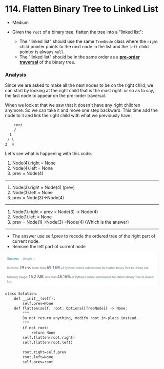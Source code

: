 # 114. Flatten Binary Tree to Linked List

* Medium
*   Given the `root` of a binary tree, flatten the tree into a "linked list":

    * The "linked list" should use the same `TreeNode` class where the `right` child pointer points to the next node in the list and the `left` child pointer is always `null`.
    * The "linked list" should be in the same order as a [**pre-order traversal**](https://en.wikipedia.org/wiki/Tree\_traversal#Pre-order,\_NLR) of the binary tree.



### Analysis&#x20;

Since we are asked to make all the next nodes to be on the right child, we can start by looking at the right child that is the most right: or so as to say, the last node to appear on the pre-order traversal.&#x20;

When we look at that we saw that it doesn't have any right children anymore. So we can take it and move one step backward. This time add the node to it and link the right child with what we previously have.&#x20;



```
	root
    / 
  1 
 / \ 
3  4  
```

Let's see what is happening with this code.

1. Node(4).right = None
2. Node(4).left = None
3. prev = Node(4)

***

1. Node(3).right = Node(4) (prev)
2. Node(3).left = None
3. prev = Node(3)->Node(4)

***

1. Node(1).right = prev = Node(3) -> Node(4)
2. Node(1).left = None
3. prev = Node(1)->Node(3)->Node(4) (Which is the answer)

***

* The answer use self.prev to recode the ordered tree of the right part of current node.
* Remove the left part of current node

![](<../.gitbook/assets/image (16) (1) (1) (1) (1).png>)

```
class Solution:
    def __init__(self):
        self.prev=None
    def flatten(self, root: Optional[TreeNode]) -> None:
        """
        Do not return anything, modify root in-place instead.
        """
        if not root:
            return None 
        self.flatten(root.right)
        self.flatten(root.left)
        
        root.right=self.prev
        root.left=None
        self.prev=root
```
